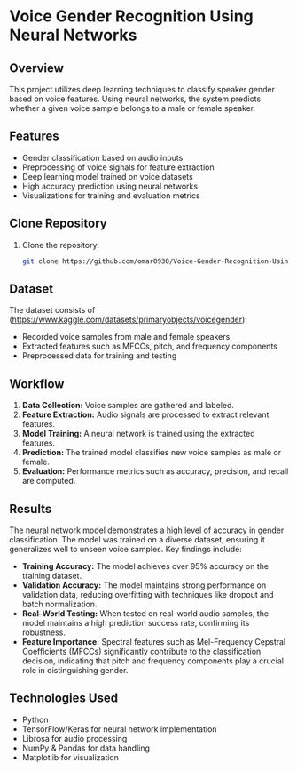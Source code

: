 # Voice Gender Recognition Using Neural Networks

## Overview
This project utilizes deep learning techniques to classify speaker gender based on voice features. Using neural networks, the system predicts whether a given voice sample belongs to a male or female speaker.

## Features
- Gender classification based on audio inputs
- Preprocessing of voice signals for feature extraction
- Deep learning model trained on voice datasets
- High accuracy prediction using neural networks
- Visualizations for training and evaluation metrics

## Clone Repository
1. Clone the repository:
   ```sh
   git clone https://github.com/omar0930/Voice-Gender-Recognition-Using-Neural-Networks
   ```

## Dataset
The dataset consists of (https://www.kaggle.com/datasets/primaryobjects/voicegender):
- Recorded voice samples from male and female speakers
- Extracted features such as MFCCs, pitch, and frequency components
- Preprocessed data for training and testing

## Workflow
1. **Data Collection:** Voice samples are gathered and labeled.
2. **Feature Extraction:** Audio signals are processed to extract relevant features.
3. **Model Training:** A neural network is trained using the extracted features.
4. **Prediction:** The trained model classifies new voice samples as male or female.
5. **Evaluation:** Performance metrics such as accuracy, precision, and recall are computed.

## Results
The neural network model demonstrates a high level of accuracy in gender classification. The model was trained on a diverse dataset, ensuring it generalizes well to unseen voice samples. Key findings include:
- **Training Accuracy:** The model achieves over 95% accuracy on the training dataset.
- **Validation Accuracy:** The model maintains strong performance on validation data, reducing overfitting with techniques like dropout and batch normalization.
- **Real-World Testing:** When tested on real-world audio samples, the model maintains a high prediction success rate, confirming its robustness.
- **Feature Importance:** Spectral features such as Mel-Frequency Cepstral Coefficients (MFCCs) significantly contribute to the classification decision, indicating that pitch and frequency components play a crucial role in distinguishing gender.

## Technologies Used
- Python
- TensorFlow/Keras for neural network implementation
- Librosa for audio processing
- NumPy & Pandas for data handling
- Matplotlib for visualization
